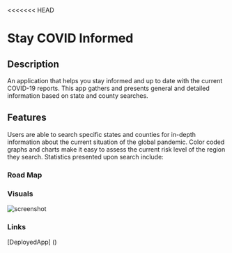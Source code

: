 <<<<<<< HEAD
# Stay COVID Informed

## Description

An application that helps you stay informed and up to date with the current COVID-19 reports. This app gathers and presents general and detailed information based on state and county searches.
## Features

Users are able to search specific states and counties for in-depth information about the current situation of the global pandemic. Color coded graphs and charts make it easy to assess the current risk level of the region they search. Statistics presented upon search include:
### Road Map

### Visuals

![screenshot]()
### Links

[DeployedApp] ()
